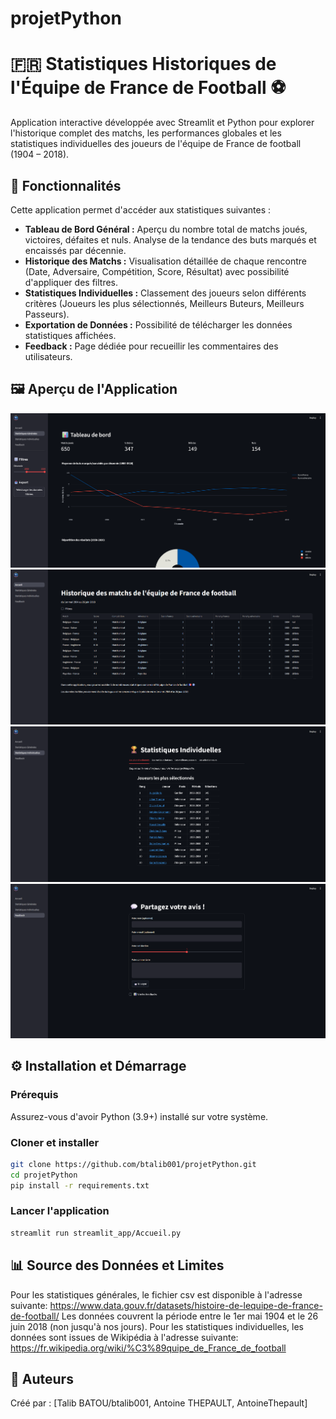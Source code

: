 # projetPython

# 🇫🇷 Statistiques Historiques de l'Équipe de France de Football ⚽

Application interactive développée avec Streamlit et Python pour explorer l'historique complet des matchs, les performances globales et les statistiques individuelles des joueurs de l'équipe de France de football (1904 – 2018).

## 🌟 Fonctionnalités

Cette application permet d'accéder aux statistiques suivantes :

*   **Tableau de Bord Général :** Aperçu du nombre total de matchs joués, victoires, défaites et nuls. Analyse de la tendance des buts marqués et encaissés par décennie.
*   **Historique des Matchs :** Visualisation détaillée de chaque rencontre (Date, Adversaire, Compétition, Score, Résultat) avec possibilité d'appliquer des filtres.
*   **Statistiques Individuelles :** Classement des joueurs selon différents critères (Joueurs les plus sélectionnés, Meilleurs Buteurs, Meilleurs Passeurs).
*   **Exportation de Données :** Possibilité de télécharger les données statistiques affichées.
*   **Feedback :** Page dédiée pour recueillir les commentaires des utilisateurs.

## 🖼️ Aperçu de l'Application

![Tableau de bord](image/captureAPP2.png)
![Historique des matchs](image/captureAPP.png)
![Statistiques individuelles](image/captureAPP3.png)
![Feedback](image/captureAPP4.png)

## ⚙️ Installation et Démarrage

### Prérequis

Assurez-vous d'avoir Python (3.9+) installé sur votre système.

### Cloner et installer

```bash
git clone https://github.com/btalib001/projetPython.git
cd projetPython
pip install -r requirements.txt
```

### Lancer l'application

```bash
streamlit run streamlit_app/Accueil.py
```

## 📊 Source des Données et Limites

Pour les statistiques générales, le fichier csv est disponible à l'adresse suivante: https://www.data.gouv.fr/datasets/histoire-de-lequipe-de-france-de-football/
Les données couvrent la période entre le 1er mai 1904 et le 26 juin 2018 (non jusqu'à nos jours).
Pour les statistiques individuelles, les données sont issues de Wikipédia à l'adresse suivante: https://fr.wikipedia.org/wiki/%C3%89quipe_de_France_de_football


## 📝 Auteurs

Créé par : [Talib BATOU/btalib001, Antoine THEPAULT, AntoineThepault]







